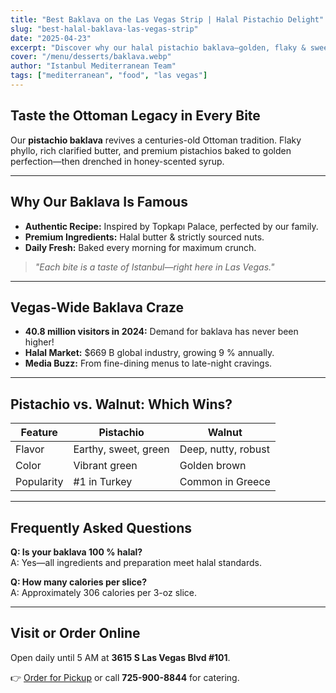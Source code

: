 ```yaml
---
title: "Best Baklava on the Las Vegas Strip | Halal Pistachio Delight"
slug: "best-halal-baklava-las-vegas-strip"
date: "2025-04-23"
excerpt: "Discover why our halal pistachio baklava—golden, flaky & sweet—is the Strip’s top dessert. Open till 5 AM. Order or visit Istanbul Mediterranean today!"
cover: "/menu/desserts/baklava.webp"
author: "Istanbul Mediterranean Team"
tags: ["mediterranean", "food", "las vegas"]
---
```


## Taste the Ottoman Legacy in Every Bite

Our **pistachio baklava** revives a centuries-old Ottoman tradition. Flaky phyllo, rich clarified butter, and premium pistachios baked to golden perfection—then drenched in honey-scented syrup.

---

## Why Our Baklava Is Famous

- **Authentic Recipe:** Inspired by Topkapı Palace, perfected by our family.  
- **Premium Ingredients:** Halal butter & strictly sourced nuts.  
- **Daily Fresh:** Baked every morning for maximum crunch.

> _"Each bite is a taste of Istanbul—right here in Las Vegas."_

---

## Vegas-Wide Baklava Craze

- **40.8 million visitors in 2024:** Demand for baklava has never been higher!  
- **Halal Market:** $669 B global industry, growing 9 % annually.  
- **Media Buzz:** From fine-dining menus to late-night cravings.

---

## Pistachio vs. Walnut: Which Wins?

| Feature    | Pistachio                | Walnut             |
|------------|--------------------------|--------------------|
| Flavor     | Earthy, sweet, green     | Deep, nutty, robust|
| Color      | Vibrant green            | Golden brown       |
| Popularity | #1 in Turkey             | Common in Greece   |

---

## Frequently Asked Questions

**Q: Is your baklava 100 % halal?**  
A: Yes—all ingredients and preparation meet halal standards.

**Q: How many calories per slice?**  
A: Approximately 306 calories per 3-oz slice.

---

## Visit or Order Online

Open daily until 5 AM at **3615 S Las Vegas Blvd #101**.

👉 [Order for Pickup](https://orderdoner.com) or call **725-900-8844** for catering.